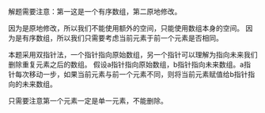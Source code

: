 解题需要注意：第一这是一个有序数组，第二原地修改。

因为是原地修改，所以我们不能使用额外的空间，只能使用数组本身的空间。
因为是有序数组，所以我们只需要考虑当前元素于前一个元素是否相同。

本题采用双指针法，一个指针指向原始数组，另一个指针可以理解为指向未来我们删除重复元素之后的数组。
假设a指针指向原始数组，b指针指向未来数组。a指针每次移动一步，如果当前元素与前一个元素不同，则将当前元素赋值给b指针指向的未来数组。

只需要注意第一个元素一定是单一元素，不能删除。
